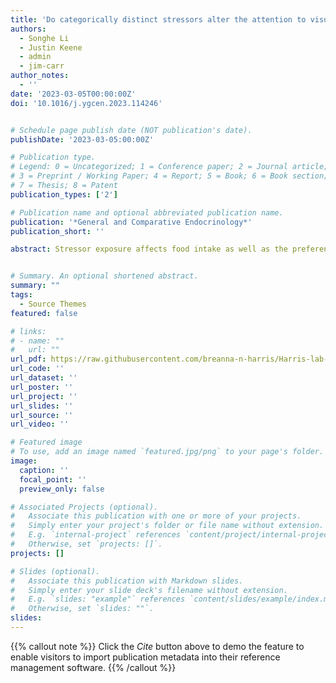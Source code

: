 ```yaml
---
title: 'Do categorically distinct stressors alter the attention to visual food cues?'
authors:
  - Songhe Li
  - Justin Keene
  - admin
  - jim-carr
author_notes:
  - ''
date: '2023-03-05T00:00:00Z'
doi: '10.1016/j.ygcen.2023.114246'


# Schedule page publish date (NOT publication's date).
publishDate: '2023-03-05:00:00Z'

# Publication type.
# Legend: 0 = Uncategorized; 1 = Conference paper; 2 = Journal article;
# 3 = Preprint / Working Paper; 4 = Report; 5 = Book; 6 = Book section;
# 7 = Thesis; 8 = Patent
publication_types: ['2']

# Publication name and optional abbreviated publication name.
publication: '*General and Comparative Endocrinology*'
publication_short: ''

abstract: Stressor exposure affects food intake as well as the preference for high or low palatability foods, but little is known about how stressor types impact the visual attention to food images. We used eye tracking methodology in humans to determine if activation of the hypothalamus-pituitary-adrenal (HPA) axis and sympathetic nervous system is associated with changes in attention to food images as determined by measuring changes in oculomotor activity. Specifically, we tested two questions, 1) Do categorically distinct stressors alter aspects of visual attention to food images as determined by oculomotor activity (i.e., saccade latency, gaze duration, and saccade bouts)? 2) Do categorically distinct stressors differentially affect visual attention to food images of high or low palatability? A total of sixty participants were randomly divided into one of three test groups: controls, an anticipatory stressor group, or a reactive stressor group. We measured salivary cortisol and salivary alpha-amylase (sAA) before and after stressor exposure to confirm activation of the HPA axis and sympathetic nervous system, respectively. Following stressor exposure participants performed an eye-tracking test using a standardized food picture database (Food-pics). We analyzed saccade latency, gaze duration, and saccade bouts in balanced pairs of food and non-food images. Salivary cortisol was elevated by both stressors, although the elevation in salivary cortisol to the reactive stressor was driven by women only. sAA was elevated only by the anticipatory stressor. There were main effects of image type for all three eye-tracking variables, with initial saccades of shorter latency to food images and longer gaze duration and more saccade bouts with food images. Participants exposed to the reactive stressor reduced gaze duration on food images relative to controls, and this affect was not linked to palatability or salivary cortisol levels. We conclude that the reactive stressor decreased time spent looking at food, but not non-food, images. These data are partly consistent with the idea that reactive stressors reduce attention to non-critical visual signals.


# Summary. An optional shortened abstract.
summary: ""
tags:
  - Source Themes
featured: false

# links:
# - name: ""
#   url: ""
url_pdf: https://raw.githubusercontent.com/breanna-n-harris/Harris-lab-website/8708a4aa9da91e6d78483b4618e74cd2fe0ac29f/content/publication/Stressors_Alter_Food_Cue_2023/Li_etal_2023_GCE_stressors_visual_food.pdf
url_code: ''
url_dataset: ''
url_poster: ''
url_project: ''
url_slides: ''
url_source: ''
url_video: ''

# Featured image
# To use, add an image named `featured.jpg/png` to your page's folder.
image:
  caption: ''
  focal_point: ''
  preview_only: false

# Associated Projects (optional).
#   Associate this publication with one or more of your projects.
#   Simply enter your project's folder or file name without extension.
#   E.g. `internal-project` references `content/project/internal-project/index.md`.
#   Otherwise, set `projects: []`.
projects: []

# Slides (optional).
#   Associate this publication with Markdown slides.
#   Simply enter your slide deck's filename without extension.
#   E.g. `slides: "example"` references `content/slides/example/index.md`.
#   Otherwise, set `slides: ""`.
slides:
---
```


{{% callout note %}}
Click the _Cite_ button above to demo the feature to enable visitors to import publication metadata into their reference management software.
{{% /callout %}}
